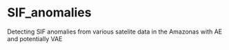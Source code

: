 # SIF_anomalies
Detecting SIF anomalies from various satelite data in the Amazonas with AE and potentially VAE
